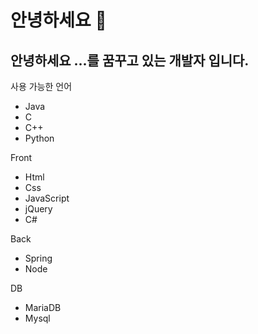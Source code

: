 # 안녕하세요 👋

## 안녕하세요 ...를 꿈꾸고 있는 개발자 입니다. 

사용 가능한 언어 
- Java
- C
- C++ 
- Python 

Front 
- Html
- Css
- JavaScript
- jQuery
- C# 

Back 
- Spring
- Node

DB 
- MariaDB
- Mysql 
